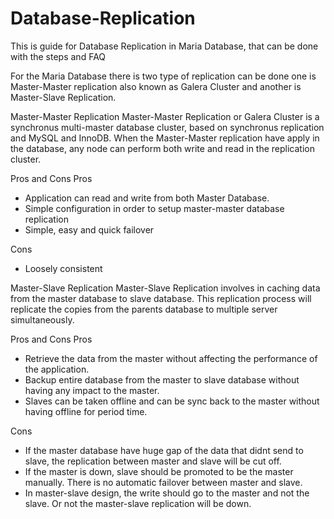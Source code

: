 # Database-Replication
This is guide for Database Replication in Maria Database, that can be done with the steps and FAQ

For the Maria Database there is two type of replication can be done one is Master-Master replication also known as Galera Cluster and another is Master-Slave Replication.

Master-Master Replication
Master-Master Replication or Galera Cluster is a synchronus multi-master database cluster, based on synchronus replication and MySQL and InnoDB. When the Master-Master replication have apply in the database, any node can perform both write and read in the replication cluster.

Pros and Cons
Pros
- Application can read and write from both Master Database.
- Simple configuration in order to setup master-master database replication
- Simple, easy and quick failover

Cons
- Loosely consistent

Master-Slave Replication
Master-Slave Replication involves in caching data from the master database to slave database. This replication process will replicate the copies from the parents database to multiple server simultaneously.

Pros and Cons
Pros
- Retrieve the data from the master without affecting the performance of the application.
- Backup entire database from the master to slave database without having any impact to the master.
- Slaves can be taken offline and can be sync back to the master without having offline for period time.

Cons
- If the master database have huge gap of the data that didnt send to slave, the replication between master and slave will be cut off.
- If the master is down, slave should be promoted to be the master manually. There is no automatic failover between master and slave.
- In master-slave design, the write should go to the master and not the slave. Or not the master-slave replication will be down.

